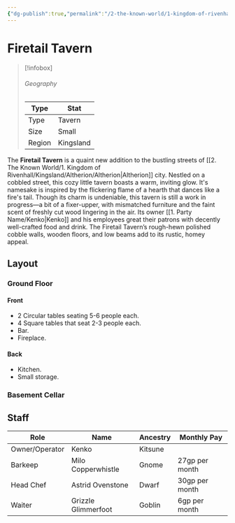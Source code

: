 ```yaml
---
{"dg-publish":true,"permalink":"/2-the-known-world/1-kingdom-of-rivenhall/kingsland/altherion/firetail-tavern/","dgPassFrontmatter":true}
---
```


# Firetail Tavern
> [!infobox]
> ###### Geography
> Type |  Stat |
> ---|---|
> Type | Tavern |
> Size | Small |
> Region | Kingsland |

The **Firetail Tavern** is a quaint new addition to the bustling streets of [[2. The Known World/1. Kingdom of Rivenhall/Kingsland/Altherion/Altherion\|Altherion]] city. Nestled on a cobbled street, this cozy little tavern boasts a warm, inviting glow. It's namesake is inspired by the flickering flame of a hearth that dances like a fire's tail. Though its charm is undeniable, this tavern is still a work in progress—a bit of a fixer-upper, with mismatched furniture and the faint scent of freshly cut wood lingering in the air. Its owner [[1. Party Name/Kenko\|Kenko]] and his employees great their patrons with decently well-crafted food and drink. The Firetail Tavern’s rough-hewn polished cobble walls, wooden floors, and low beams add to its rustic, homey appeal.
## Layout
### Ground Floor
#### Front
- 2 Circular tables seating 5-6 people each. 
- 4 Square tables that seat 2-3 people each.
- Bar.
- Fireplace. 
#### Back
- Kitchen. 
- Small storage. 
### Basement Cellar
## Staff
| Role           | Name                | Ancestry | Monthly Pay    |
| -------------- | ------------------- | -------- | -------------- |
| Owner/Operator | Kenko               | Kitsune  |                |
| Barkeep        | Milo Copperwhistle  | Gnome    | 27gp per month |
| Head Chef      | Astrid Ovenstone    | Dwarf    | 30gp per month |
| Waiter         | Grizzle Glimmerfoot | Goblin   | 6gp per month  |



